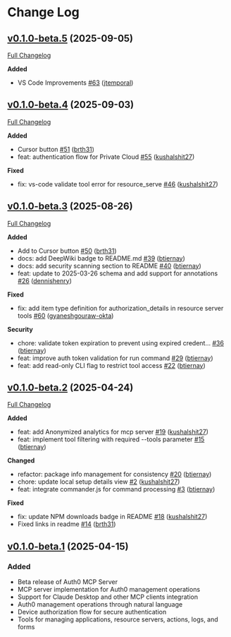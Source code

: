 # Change Log

## [v0.1.0-beta.5](https://github.com/auth0/auth0-mcp-server/tree/v0.1.0-beta.5) (2025-09-05)
[Full Changelog](https://github.com/auth0/auth0-mcp-server/compare/v0.1.0-beta.4...v0.1.0-beta.5)

**Added**
- VS Code Improvements [\#63](https://github.com/auth0/auth0-mcp-server/pull/63) ([jtemporal](https://github.com/jtemporal))

## [v0.1.0-beta.4](https://github.com/auth0/auth0-mcp-server/tree/v0.1.0-beta.4) (2025-09-03)
[Full Changelog](https://github.com/auth0/auth0-mcp-server/compare/v0.1.0-beta.3...v0.1.0-beta.4)

**Added**
- Cursor button [\#51](https://github.com/auth0/auth0-mcp-server/pull/51) ([brth31](https://github.com/brth31))
- feat: authentication flow for Private Cloud [\#55](https://github.com/auth0/auth0-mcp-server/pull/55) ([kushalshit27](https://github.com/kushalshit27))

**Fixed**
- fix: vs-code validate tool error for resource_serve [\#46](https://github.com/auth0/auth0-mcp-server/pull/46) ([kushalshit27](https://github.com/kushalshit27))

## [v0.1.0-beta.3](https://github.com/auth0/auth0-mcp-server/tree/v0.1.0-beta.3) (2025-08-26)
[Full Changelog](https://github.com/auth0/auth0-mcp-server/compare/v0.1.0-beta.2...v0.1.0-beta.3)

**Added**
- Add to Cursor button [\#50](https://github.com/auth0/auth0-mcp-server/pull/50) ([brth31](https://github.com/brth31))
- docs: add DeepWiki badge to README.md [\#39](https://github.com/auth0/auth0-mcp-server/pull/39) ([btiernay](https://github.com/btiernay))
- docs: add security scanning section to README [\#40](https://github.com/auth0/auth0-mcp-server/pull/40) ([btiernay](https://github.com/btiernay))
- feat: update to 2025-03-26 schema and add support for annotations [\#26](https://github.com/auth0/auth0-mcp-server/pull/26) ([dennishenry](https://github.com/dennishenry))

**Fixed**
- fix: add item type definition for authorization_details in resource server tools [\#60](https://github.com/auth0/auth0-mcp-server/pull/60) ([gyaneshgouraw-okta](https://github.com/gyaneshgouraw-okta))

**Security**
- chore: validate token expiration to prevent using expired credent… [\#36](https://github.com/auth0/auth0-mcp-server/pull/36) ([btiernay](https://github.com/btiernay))
- feat: improve auth token validation for run command [\#29](https://github.com/auth0/auth0-mcp-server/pull/29) ([btiernay](https://github.com/btiernay))
- feat: add read-only CLI flag to restrict tool access [\#22](https://github.com/auth0/auth0-mcp-server/pull/22) ([btiernay](https://github.com/btiernay))

## [v0.1.0-beta.2](https://github.com/auth0/auth0-mcp-server/tree/v0.1.0-beta.2) (2025-04-24)

[Full Changelog](https://github.com/auth0/auth0-mcp-server/compare/v0.1.0-beta.1...v0.1.0-beta.2)

**Added**

- feat: add Anonymized analytics for mcp server [\#19](https://github.com/auth0/auth0-mcp-server/pull/19) ([kushalshit27](https://github.com/kushalshit27))
- feat: implement tool filtering with required --tools parameter [\#15](https://github.com/auth0/auth0-mcp-server/pull/15) ([btiernay](https://github.com/btiernay))

**Changed**

- refactor: package info management for consistency [\#20](https://github.com/auth0/auth0-mcp-server/pull/20) ([btiernay](https://github.com/btiernay))
- chore: update local setup details view [\#2](https://github.com/auth0/auth0-mcp-server/pull/2) ([kushalshit27](https://github.com/kushalshit27))
- feat: integrate commander.js for command processing [\#3](https://github.com/auth0/auth0-mcp-server/pull/3) ([btiernay](https://github.com/btiernay))

**Fixed**

- fix: update NPM downloads badge in README [\#18](https://github.com/auth0/auth0-mcp-server/pull/18) ([kushalshit27](https://github.com/kushalshit27))
- Fixed links in readme [\#14](https://github.com/auth0/auth0-mcp-server/pull/14) ([brth31](https://github.com/brth31))

## [v0.1.0-beta.1](https://github.com/auth0/auth0-mcp-server/tree/v0.0.1-beta.0) (2025-04-15)

### Added

- Beta release of Auth0 MCP Server
- MCP server implementation for Auth0 management operations
- Support for Claude Desktop and other MCP clients integration
- Auth0 management operations through natural language
- Device authorization flow for secure authentication
- Tools for managing applications, resource servers, actions, logs, and forms
